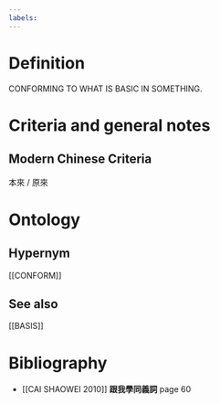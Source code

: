 ```yaml
---
labels: 
---
```


# Definition
CONFORMING TO WHAT IS BASIC IN SOMETHING.
# Criteria and general notes
## Modern Chinese Criteria
本來 / 原來
# Ontology

## Hypernym
[[CONFORM]]
## See also
[[BASIS]]
# Bibliography
- [[CAI SHAOWEI 2010]]
**跟我學同義詞** page 60
